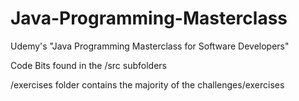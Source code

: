 # Java-Programming-Masterclass
Udemy's "Java Programming Masterclass for Software Developers"


Code Bits found in the /src subfolders

/exercises folder contains the majority of the challenges/exercises

